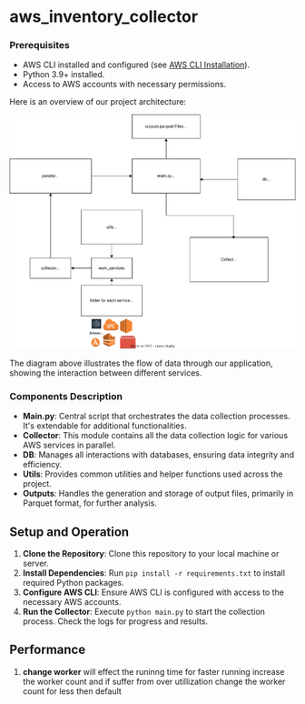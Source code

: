 # aws_inventory_collector

### Prerequisites
- AWS CLI installed and configured (see [AWS CLI Installation](https://aws.amazon.com/cli/)).
- Python 3.9+ installed.
- Access to AWS accounts with necessary permissions.

Here is an overview of our project architecture:

![Project Architecture Diagram](Readme/collector.svg?raw=true)

The diagram above illustrates the flow of data through our application, showing the interaction between different services.



### Components Description

- **Main.py**: Central script that orchestrates the data collection processes. It's extendable for additional functionalities.
- **Collector**: This module contains all the data collection logic for various AWS services in parallel.
- **DB**: Manages all interactions with databases, ensuring data integrity and efficiency.
- **Utils**: Provides common utilities and helper functions used across the project.
- **Outputs**: Handles the generation and storage of output files, primarily in Parquet format, for further analysis.

## Setup and Operation
1. **Clone the Repository**: Clone this repository to your local machine or server.
2. **Install Dependencies**: Run `pip install -r requirements.txt` to install required Python packages.
3. **Configure AWS CLI**: Ensure AWS CLI is configured with access to the necessary AWS accounts.
4. **Run the Collector**: Execute `python main.py` to start the collection process. Check the logs for progress and results.



## Performance
1. **change worker** will effect the runinng time for faster running increase the worker count and if suffer from over utillization change the worker count for less then default